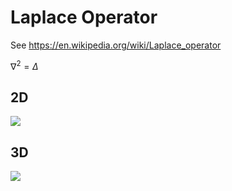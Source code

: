 # Laplace Operator

See <https://en.wikipedia.org/wiki/Laplace_operator>

$\nabla^2=\Delta$

## 2D

![](https://i.imgur.com/aYENbAX.png)

## 3D

![](https://i.imgur.com/u9DjgdY.png)
